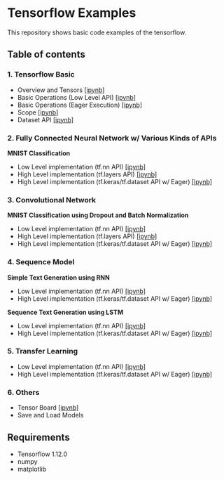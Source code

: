 # Tensorflow Examples
This repository shows basic code examples of the tensorflow.

## Table of contents
### 1. Tensorflow Basic
- Overview and Tensors [[ipynb]](notebooks/1_TensorflowBasic/1_Overview_and_Tensors.ipynb)
- Basic Operations (Low Level API) [[ipynb]]()
- Basic Operations (Eager Execution) [[ipynb]]()
- Scope [[ipynb]]()
- Dataset API [[ipynb]]()

### 2. Fully Connected Neural Network w/ Various Kinds of APIs
__MNIST Classification__
- Low Level implementation (tf.nn API) [[ipynb]]()
- High Level implementation (tf.layers API) [[ipynb]]()
- High Level implementation (tf.keras/tf.dataset API w/ Eager) [[ipynb]]()

### 3. Convolutional Network
__MNIST Classification using Dropout and Batch Normalization__
- Low Level implementation (tf.nn API) [[ipynb]]()
- High Level implementation (tf.layers API) [[ipynb]]()
- High Level implementation (tf.keras/tf.dataset API w/ Eager) [[ipynb]]()

### 4. Sequence Model
__Simple Text Generation using RNN__
- Low Level implementation (tf.nn API) [[ipynb]]()
- High Level implementation (tf.keras/tf.dataset API w/ Eager) [[ipynb]]()

__Sequence Text Generation using LSTM__
- Low Level implementation (tf.nn API) [[ipynb]]()
- High Level implementation (tf.keras/tf.dataset API w/ Eager) [[ipynb]]()

### 5. Transfer Learning
- Low Level implementation (tf.nn API) [[ipynb]]()
- High Level implementation (tf.keras/tf.dataset API w/ Eager) [[ipynb]]()

### 6. Others
- Tensor Board [[ipynb]]()
- Save and Load Models

## Requirements
- Tensorflow 1.12.0
- numpy
- matplotlib
